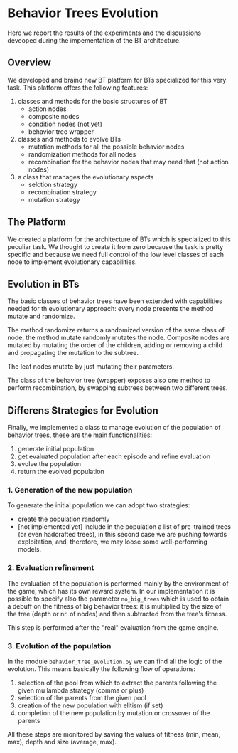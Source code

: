 # Behavior Trees Evolution

Here we report the results of the experiments and the discussions deveoped during the impementation of the BT architecture.

## Overview

We developed and braind new BT platform for BTs specialized for this very task. This platform offers the following features:

1. classes and methods for the basic structures of BT
    - action nodes
    - composite nodes
    - condition nodes (not yet)
    - behavior tree wrapper
2. classes and methods to evolve BTs
    - mutation methods for all the possible behavior nodes
    - randomization methods for all nodes
    - recombination for the behavior nodes that may need that (not action nodes)
3. a class that manages the evolutionary aspects
    - selction strategy
    - recombination strategy
    - mutation strategy

## The Platform

We created a platform for the architecture of BTs which is specialized to this peculiar task. We thought to create it from zero because the task is pretty specific and because we need full control of the low level classes of each node to implement evolutionary capabilities.

## Evolution in BTs

The basic classes of behavior trees have been extended with capabilities needed for th evolutionary approach: every node presents the method mutate and randomize.

The method randomize returns a randomized version of the same class of node, the method mutate randomly mutates the node.
Composite nodes are mutated by mutating the order of the children, adding or removing a child and propagating the mutation to the subtree.

The leaf nodes mutate by just mutating their parameters.

The class of the behavior tree (wrapper) exposes also one method to perform recombination, by swapping subtrees between two different trees.

## Differens Strategies for Evolution

Finally, we implemented a class to manage evolution of the population of behavior trees, these are the main functionalities:

1.  generate initial population
2.  get evaluated population after each episode and refine evaluation
3.  evolve the population
4.  return the evolved population

### 1. Generation of the new population

To generate the initial population we can adopt two strategies:

-   create the population randomly
-   [not implemented yet] include in the population a list of pre-trained trees (or even hadcrafted trees), in this second case we are pushing towards exploitation, and, therefore, we may loose some well-performing models.

### 2. Evaluation refinement

The evaluation of the population is performed mainly by the environment of the game, which has its own reward system.
In our implementation it is possible to specify also the parameter `no_big_trees` which is used to obtain a debuff on the fitness of big behavior trees: it is multiplied by the size of the tree (depth or nr. of nodes) and then subtracted from the tree's fitness.

This step is performed after the "real" evaluation from the game engine.

### 3. Evolution of the population

In the module `behavior_tree_evolution.py` we can find all the logic of the evolution. This means basically the following flow of operations:

1. selection of the pool from which to extract the parents following the given mu lambda strategy (comma or plus)
2. selection of the parents from the given pool
3. creation of the new population with elitism (if set)
4. completion of the new population by mutation or crossover of the parents

All these steps are monitored by saving the values of fitness (min, mean, max), depth and size (average, max).
